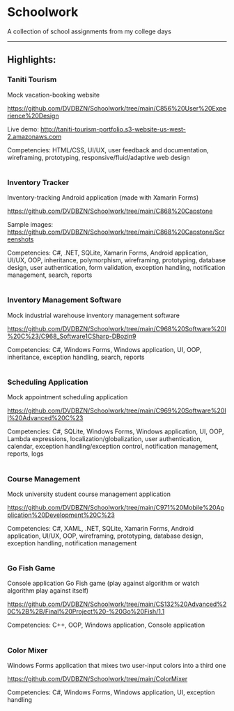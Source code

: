 # Schoolwork #
A collection of school assignments from my college days

---

## Highlights: ##
### Taniti Tourism ###
Mock vacation-booking website

https://github.com/DVDBZN/Schoolwork/tree/main/C856%20User%20Experience%20Design

Live demo: http://taniti-tourism-portfolio.s3-website-us-west-2.amazonaws.com

Competencies: HTML/CSS, UI/UX, user feedback and documentation, wireframing, prototyping, responsive/fluid/adaptive web design
#
### Inventory Tracker ###
Inventory-tracking Android application (made with Xamarin Forms)

https://github.com/DVDBZN/Schoolwork/tree/main/C868%20Capstone

Sample images: https://github.com/DVDBZN/Schoolwork/tree/main/C868%20Capstone/Screenshots

Competencies: C#, .NET, SQLite, Xamarin Forms, Android application, UI/UX, OOP, inheritance, polymorphism, wireframing, prototyping, database design, user authentication, form validation, exception handling, notification management, search, reports
#
### Inventory Management Software ###
Mock industrial warehouse inventory management software

https://github.com/DVDBZN/Schoolwork/tree/main/C968%20Software%20I%20C%23/C968_Software1CSharp-DBozin9

Competencies: C#, Windows Forms, Windows application, UI, OOP, inheritance, exception handling, search, reports
#
### Scheduling Application ###
Mock appointment scheduling application

https://github.com/DVDBZN/Schoolwork/tree/main/C969%20Software%20II%20Advanced%20C%23

Competencies: C#, SQLite, Windows Forms, Windows application, UI, OOP, Lambda expressions, localization/globalization, user authentication, calendar, exception handling/exception control, notification management, reports, logs
#
### Course Management ###
Mock university student course management application

https://github.com/DVDBZN/Schoolwork/tree/main/C971%20Mobile%20Application%20Development%20C%23

Competencies: C#, XAML, .NET, SQLite, Xamarin Forms, Android application, UI/UX, OOP, wireframing, prototyping, database design, exception handling, notification management
#
### Go Fish Game ###
Console application Go Fish game (play against algorithm or watch algorithm play against itself)

https://github.com/DVDBZN/Schoolwork/tree/main/CS132%20Advanced%20C%2B%2B/Final%20Project%20-%20Go%20Fish/1.1

Competencies: C++, OOP, Windows application, Console application 
#
### Color Mixer ###
Windows Forms application that mixes two user-input colors into a third one

https://github.com/DVDBZN/Schoolwork/tree/main/ColorMixer

Competencies: C#, Windows Forms, Windows application, UI, exception handling
